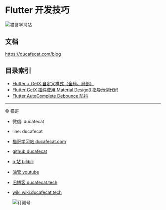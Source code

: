 # Flutter 开发技巧

![猫哥学习站](https://ducafecat.oss-cn-beijing.aliyuncs.com/ducafecat/video-ducafecat-banner.png)

## 文档

https://ducafecat.com/blog

## 目录索引

- [Flutter + GetX 自定义样式（全局、局部）](flutter_theme_custom_getx)
- [Flutter GetX 插件使用 Material Design3 指导示例代码](flutter_material_design3_theme_getx)
- [Flutter AutoComplete Debounce 防抖](flutter_application_autocomplete)

---

© 猫哥

- 微信: ducafecat
- line: ducafecat
- [猫哥学习站 ducafecat.com](https://ducafecat.com)
- [github ducafecat](https://github.com/ducafecat)
- [b 站 bilibili](https://space.bilibili.com/404904528)
- [油管 youtube](https://www.youtube.com/@ducafecat)
- [旧博客 ducafecat.tech](https://ducafecat.tech)
- [wiki wiki.ducafecat.tech](https://wiki.ducafecat.tech)

  ![订阅号](https://ducafecat.oss-cn-beijing.aliyuncs.com/podcast/20220302165922.png)
